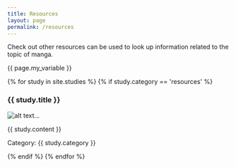 ```yaml
---
title: Resources
layout: page
permalink: /resources
---
```

Check out other resources can be used to look up information related to the topic of manga.

{{ page.my_variable }}

{% for study in site.studies %}
{% if study.category == 'resources' %}
<h3>{{ study.title }}</h3>
<p><img src="{{ study.category }}" alt="alt text..." /></p>
<p>{{ study.content }}</p>
<p>Category: {{ study.category }}</p>
{% endif %}
{% endfor %}